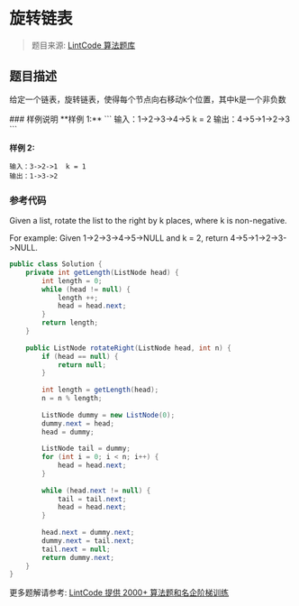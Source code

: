# 旋转链表
 > 题目来源: [LintCode 算法题库](https://www.lintcode.com/problem/rotate-list/?utm_source=sc-github-wzz)
 ## 题目描述
 <p><span style="line-height: 1.42857143;">给定一个链表，</span><span style="line-height: 1.42857143;">旋转链表，使得每个节点向右移动</span><span style="line-height: 1.42857143;">k个位置，其中k是一个非负数</span></p>
 ### 样例说明
 **样例 1:**
```
输入：1->2->3->4->5  k = 2
输出：4->5->1->2->3
```

**样例 2:**
```
输入：3->2->1  k = 1
输出：1->3->2
```
 ### 参考代码
 Given a list, rotate the list to the right by k places, where k is non-negative.

For example:
Given 1->2->3->4->5->NULL and k = 2,
return 4->5->1->2->3->NULL.
```java
public class Solution {
    private int getLength(ListNode head) {
        int length = 0;
        while (head != null) {
            length ++;
            head = head.next;
        }
        return length;
    }
    
    public ListNode rotateRight(ListNode head, int n) {
        if (head == null) {
            return null;
        }
        
        int length = getLength(head);
        n = n % length;
        
        ListNode dummy = new ListNode(0);
        dummy.next = head;
        head = dummy;
        
        ListNode tail = dummy;
        for (int i = 0; i < n; i++) {
            head = head.next;
        }
        
        while (head.next != null) {
            tail = tail.next;
            head = head.next;
        }
        
        head.next = dummy.next;
        dummy.next = tail.next;
        tail.next = null;
        return dummy.next;
    }
}

```
 更多题解请参考: [LintCode 提供 2000+ 算法题和名企阶梯训练](https://www.lintcode.com/problem/?utm_source=sc-github-wzz)